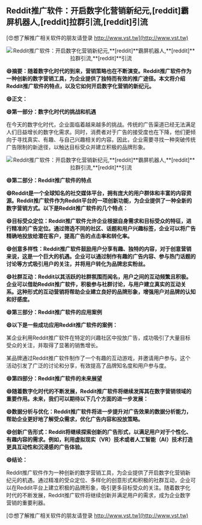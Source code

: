 ## **Reddit推广软件：开启数字化营销新纪元,**[reddit]**霸屏机器人,**[reddit]**拉群引流,**[reddit]**引流**

[😍想了解推广相关软件的朋友请登录 http://www.vst.tw](http://www.vst.tw)

 <center><img src="https://vst.tw/MP4/tuiguang/png/0.png" alt="Reddit推广软件：开启数字化营销新纪元,**[reddit]**霸屏机器人,**[reddit]**拉群引流,**[reddit]**引流"></center>

**😄摘要：随着数字化时代的到来，营销策略也在不断演变。Reddit推广软件作为一种创新的数字营销工具，为企业提供了独特而有效的推广途径。本文将介绍Reddit推广软件的特点，以及它如何开启数字化营销的新纪元。**

**😄正文：**

**😄第一部分：数字化时代的挑战和机遇**

在今天的数字化时代，企业面临着越来越多的挑战。传统的广告渠道已经无法满足人们日益增长的数字化需求。同时，消费者对于广告的接受度也在下降，他们更倾向于寻找真实、有趣、与自己兴趣相关的内容。因此，企业需要寻找一种突破传统广告限制的新途径，以触达目标受众并建立积极的品牌形象。

 <center><img src="https://vst.tw/MP4/tuiguang/png/7.png" alt="Reddit推广软件：开启数字化营销新纪元,**[reddit]**霸屏机器人,**[reddit]**拉群引流,**[reddit]**引流"></center>

**😄第二部分：Reddit推广软件的特点**

**😄Reddit是一个全球知名的社交媒体平台，拥有庞大的用户群体和丰富的内容资源。Reddit推广软件作为Reddit平台的一项创新功能，为企业提供了一种全新的数字营销方式。以下是Reddit推广软件的几个特点：**

**😄目标受众定位：Reddit推广软件允许企业根据自身需求和目标受众的特征，进行精准的广告定位。通过筛选不同的社区、话题和用户兴趣标签，企业可以将广告精确地投放给潜在客户，提高广告的点击率和转化率。**

**😄创意多样性：Reddit推广软件鼓励用户分享有趣、独特的内容，对于创意营销来说，这是一个巨大的机遇。企业可以通过制作有趣的广告内容、参与热门话题的讨论等方式吸引用户的关注，并将用户转化为品牌忠实粉丝。**

**😄社群互动：Reddit以其活跃的社群氛围而闻名，用户之间的互动频繁且积极。企业可以借助Reddit推广软件，积极参与社群讨论，与用户建立真实的互动关系。这种形式的互动营销将帮助企业建立良好的品牌形象，增强用户对品牌的认知和好感度。**

**😄第三部分：Reddit推广软件的应用案例**

**😄以下是一些成功应用Reddit推广软件的案例：**

某企业利用Reddit推广软件在特定的兴趣社区中投放广告，成功吸引了大量目标受众的关注，并取得了显著的销售增长。

某品牌通过Reddit推广软件制作了一个有趣的互动游戏，并邀请用户参与。这个活动引发了广泛的讨论和分享，有效提高了品牌知名度和用户参与度。

**😄第四部分：Reddit推广软件的未来展望**

**😄随着数字化时代的不断发展，Reddit推广软件将继续发挥其在数字营销领域的重要作用。未来，我们可以期待以下几个方面的进一步发展：**

**😄数据分析与优化：Reddit推广软件将进一步提升对广告效果的数据分析能力，帮助企业更好地了解受众需求，优化广告内容和投放策略。**

**😄创新广告形式：Reddit将继续探索创新的广告形式，以满足用户对于个性化、有趣内容的需求。例如，利用虚拟现实（VR）技术或者人工智能（AI）技术打造更具互动性和沉浸感的广告体验。**

**😄结论：**

Reddit推广软件作为一种创新的数字营销工具，为企业提供了开启数字化营销新纪元的机遇。通过精准的受众定位、多样化的创意形式和积极的社群互动，企业可以在Reddit平台上建立积极的品牌形象，吸引更多目标受众的关注。随着数字化时代的不断发展，Reddit推广软件将继续创新并满足用户的需求，成为企业数字营销的重要利器。

[😍想了解推广相关软件的朋友请登录 http://www.vst.tw](http://www.vst.tw)



